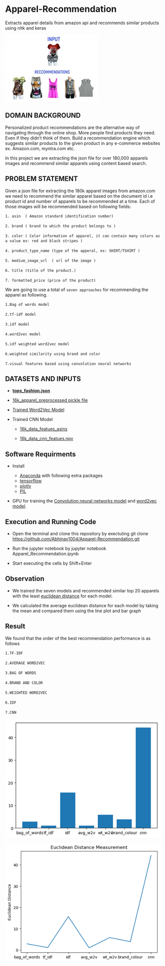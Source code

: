 # Apparel-Recommendation

Extracts apparel details from amazon api and recommends similar products using nltk and keras

![](images/recommendation.jpg)

## DOMAIN BACKGROUND

Personalized product recommendations are the alternative way of navigating through the online shop. More people find products they need. Even if they didn’t think of them. Build a recommendation engine which suggests similar products to the given product in any e-commerce websites ex. Amazon.com, myntra.com etc.

In this project we are extracting the json file for over 180,000 apparels images and recommend similar apparels using content based search.

## PROBLEM STATEMENT

Given a json file for extracting the 180k apparel images from amazon.com we need to recommend the similar apparel based on the document id i.e product id and number of apparels to be recommended at a time.
Each of those images will be recommended based on following fields:
```
1. asin  ( Amazon standard identification number)

2. brand ( brand to which the product belongs to )

3. color ( Color information of apparel, it can contain many colors as   a value ex: red and black stripes ) 

4. product_type_name (type of the apperal, ex: SHIRT/TSHIRT )

5. medium_image_url  ( url of the image )

6. title (title of the product.)

7. formatted_price (price of the product)
```
We are going to use a total of `seven approaches` for recommending the apparel as following.

```
1.Bag of words model

2.tf-idf model

3.idf model

4.word2vec model

5.idf weighted word2vec model

6.weighted similarity using brand and color

7.visual features based using convolution neural networks
```

## DATASETS AND INPUTS

* **[tops_fashion.json](https://www.kaggle.com/ajaysh/women-apparel-recommendation-engine-amazoncom#tops_fashion.json)**

* [16k_apparel_preprocessed pickle file](https://drive.google.com/drive/u/1/folders/0BwNkduBnePt2VWhCYXhMV3p4dTg)

* [Trained Word2Vec Model](https://drive.google.com/drive/u/1/folders/0BwNkduBnePt2VWhCYXhMV3p4dTg)

* Trained CNN Model

	* [16k_data_featues_asins ](https://drive.google.com/drive/u/1/folders/0BwNkduBnePt2VWhCYXhMV3p4dTg)

	* [16k_data_cnn_featues.npy](https://drive.google.com/drive/u/1/folders/0BwNkduBnePt2VWhCYXhMV3p4dTg)

## Software Requirments

* Install 
	* [Anaconda](https://www.anaconda.com/download/#linux) with following extra packages
	* [tensorflow](https://www.tensorflow.org/)
	* [plotly](https://plot.ly/)
	* [PIL](https://pillow.readthedocs.io/en/5.2.x/)

* GPU for training the [Convolution neural networks model](https://en.wikipedia.org/wiki/Convolutional_neural_network) and [word2vec model](https://en.wikipedia.org/wiki/Word2vec).

## Execution and Running Code

* Open the terminal and clone this repository by exectuting git clone https://github.com/Abhinav1004/Apparel-Recommendation.git

* Run the jupyter notebook by jupyter notebook Apparel_Recommendation.ipynb

* Start executing the cells by Shift+Enter

## Observation

* We trained the seven models and recommended similar top 20 apparels with the least [euclidean distance](https://en.wikipedia.org/wiki/Euclidean_distance) for each model.

* We calculated the average euclidean distance for each model by taking the mean and compared them using the line plot and bar graph

## Result

We found that the order of the best recommendation performance is as follows 
```
1.TF-IDF

2.AVERAGE WORD2VEC

3.BAG OF WORDS

4.BRAND AND COLOR

5.WEIGHTED WORD2VEC

6.IDF

7.CNN
```
![](images/comparison1.png)

![](images/comparison2.png)
